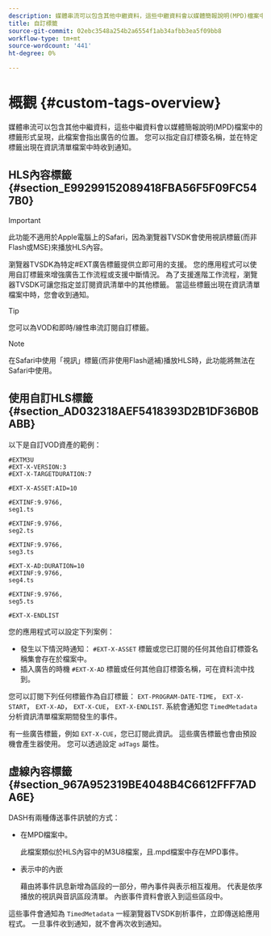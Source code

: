 ```yaml
---
description: 媒體串流可以包含其他中繼資料，這些中繼資料會以媒體簡報說明(MPD)檔案中的標籤形式呈現，此檔案會指出廣告的位置。 您可以指定自訂標簽名稱，並在特定標籤出現在資訊清單檔案中時收到通知。
title: 自訂標籤
source-git-commit: 02ebc3548a254b2a6554f1ab34afbb3ea5f09bb8
workflow-type: tm+mt
source-wordcount: '441'
ht-degree: 0%

---
```


# 概觀 {#custom-tags-overview}

媒體串流可以包含其他中繼資料，這些中繼資料會以媒體簡報說明(MPD)檔案中的標籤形式呈現，此檔案會指出廣告的位置。 您可以指定自訂標簽名稱，並在特定標籤出現在資訊清單檔案中時收到通知。

## HLS內容標籤 {#section_E99299152089418FBA56F5F09FC547B0}

>[!IMPORTANT]
>
>此功能不適用於Apple電腦上的Safari，因為瀏覽器TVSDK會使用視訊標籤(而非Flash或MSE)來播放HLS內容。

瀏覽器TVSDK為特定#EXT廣告標籤提供立即可用的支援。 您的應用程式可以使用自訂標籤來增強廣告工作流程或支援中斷情況。 為了支援進階工作流程，瀏覽器TVSDK可讓您指定並訂閱資訊清單中的其他標籤。 當這些標籤出現在資訊清單檔案中時，您會收到通知。

>[!TIP]
>
>您可以為VOD和即時/線性串流訂閱自訂標籤。

>[!NOTE]
>
>在Safari中使用「視訊」標籤(而非使用Flash遞補)播放HLS時，此功能將無法在Safari中使用。

## 使用自訂HLS標籤 {#section_AD032318AEF5418393D2B1DF36B0BABB}

以下是自訂VOD資產的範例：

```
#EXTM3U
#EXT-X-VERSION:3
#EXT-X-TARGETDURATION:7
 
#EXT-X-ASSET:AID=10
 
#EXTINF:9.9766,
seg1.ts
 
#EXTINF:9.9766,
seg2.ts
 
#EXTINF:9.9766,
seg3.ts
 
#EXT-X-AD:DURATION=10
#EXTINF:9.9766,
seg4.ts
 
#EXTINF:9.9766,
seg5.ts
 
#EXT-X-ENDLIST
```

您的應用程式可以設定下列案例：

* 發生以下情況時通知： `#EXT-X-ASSET` 標籤或您已訂閱的任何其他自訂標簽名稱集會存在於檔案中。
* 插入廣告的時機 `#EXT-X-AD` 標籤或任何其他自訂標簽名稱，可在資料流中找到。

您可以訂閱下列任何標籤作為自訂標籤： `EXT-PROGRAM-DATE-TIME`， `EXT-X-START`， `EXT-X-AD`， `EXT-X-CUE`， `EXT-X-ENDLIST`. 系統會通知您 `TimedMetadata` 分析資訊清單檔案期間發生的事件。

有一些廣告標籤，例如 `EXT-X-CUE`，您已訂閱此資訊。 這些廣告標籤也會由預設機會產生器使用。 您可以透過設定 `adTags` 屬性。

## 虛線內容標籤 {#section_967A952319BE4048B4C6612FFF7ADA6E}

DASH有兩種傳送事件訊號的方式：

* 在MPD檔案中。

  此檔案類似於HLS內容中的M3U8檔案，且.mpd檔案中存在MPD事件。
* 表示中的內嵌

  藉由將事件訊息新增為區段的一部分，帶內事件與表示相互複用。 代表是依序播放的視訊與音訊區段清單。 內嵌事件資料會嵌入到這些區段中。

這些事件會通知為 `TimedMetadata` 一經瀏覽器TVSDK剖析事件，立即傳送給應用程式。 一旦事件收到通知，就不會再次收到通知。
